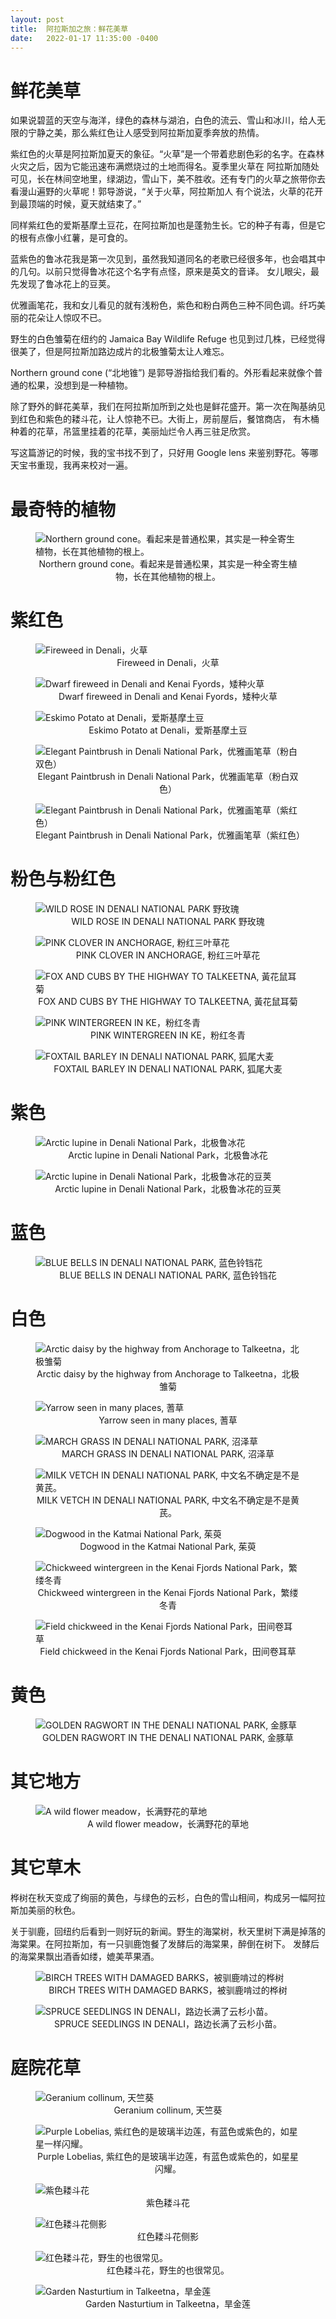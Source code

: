 ```yaml
---
layout: post
title:  阿拉斯加之旅：鲜花美草
date:   2022-01-17 11:35:00 -0400
---
```


# 鲜花美草

如果说碧蓝的天空与海洋，绿色的森林与湖泊，白色的流云、雪山和冰川，给人无限的宁静之美，那么紫红色让人感受到阿拉斯加夏季奔放的热情。

紫红色的火草是阿拉斯加夏天的象征。“火草”是一个带着悲剧色彩的名字。在森林火灾之后，因为它能迅速布满燃烧过的土地而得名。夏季里火草在
阿拉斯加随处可见，长在林间空地里，绿湖边，雪山下，美不胜收。还有专门的火草之旅带你去看漫山遍野的火草呢！郭导游说，“关于火草，阿拉斯加人
有个说法，火草的花开到最顶端的时候，夏天就结束了。”

同样紫红色的爱斯基摩土豆花，在阿拉斯加也是蓬勃生长。它的种子有毒，但是它的根有点像小红薯，是可食的。

蓝紫色的鲁冰花我是第一次见到，虽然我知道同名的老歌已经很多年，也会唱其中的几句。以前只觉得鲁冰花这个名字有点怪，原来是英文的音译。
女儿眼尖，最先发现了鲁冰花上的豆荚。

优雅画笔花，我和女儿看见的就有浅粉色，紫色和粉白两色三种不同色调。纤巧美丽的花朵让人惊叹不已。

野生的白色雏菊在纽约的 Jamaica Bay Wildlife Refuge 也见到过几株，已经觉得很美了，但是阿拉斯加路边成片的北极雏菊太让人难忘。

Northern ground cone (“北地锥”) 是郭导游指给我们看的。外形看起来就像个普通的松果，没想到是一种植物。 

除了野外的鲜花美草，我们在阿拉斯加所到之处也是鲜花盛开。第一次在陶基纳见到红色和紫色的耧斗花，让人惊艳不已。大街上，房前屋后，餐馆商店，
有木桶种着的花草，吊篮里挂着的花草，美丽灿烂令人再三驻足欣赏。

写这篇游记的时候，我的宝书找不到了，只好用 Google lens 来鉴别野花。等哪天宝书重现，我再来校对一遍。

# 最奇特的植物

<figure>
  <img src="../../../assets/images/AK-Wildflowers/GroundCone.jpg" alt="Northern ground cone。看起来是普通松果，其实是一种全寄生植物，长在其他植物的根上。"/>
  <center><figcaption>Northern ground cone。看起来是普通松果，其实是一种全寄生植物，长在其他植物的根上。</figcaption></center>
</figure>


# 紫红色

<figure>
  <img src="../../../assets/images/AK-Wildflowers/Fireweed.jpg" alt="Fireweed in Denali，火草"/>
  <center><figcaption>Fireweed in Denali，火草</figcaption></center>
</figure>

<figure>
  <img src="../../../assets/images/AK-Wildflowers/FireweedDwarf.jpg" alt="Dwarf fireweed in Denali and Kenai Fyords，矮种火草"/>
  <center><figcaption>Dwarf fireweed in Denali and Kenai Fyords，矮种火草</figcaption></center>
</figure>

<figure>
  <img src="../../../assets/images/AK-Wildflowers/EskimoPotato.jpg" alt="Eskimo Potato at Denali，爱斯基摩土豆"/>
  <center><figcaption>Eskimo Potato at Denali，爱斯基摩土豆</figcaption></center>
</figure>

<figure>
  <img src="../../../assets/images/AK-Wildflowers/ElegantPaintbrush.jpg" alt="Elegant Paintbrush in Denali National Park，优雅画笔草（粉白双色）"/>
  <center><figcaption>Elegant Paintbrush in Denali National Park，优雅画笔草（粉白双色）</figcaption></center>
</figure>

<figure>
  <img src="../../../assets/images/AK-Wildflowers/ElegantPaintbrush-02.jpg" alt="Elegant Paintbrush in Denali National Park，优雅画笔草（紫红色）"/>
  <center><figcaption>Elegant Paintbrush in Denali National Park，优雅画笔草（紫红色）</figcaption></center>
</figure>


# 粉色与粉红色

<figure>
  <img src="../../../assets/images/AK-Wildflowers/WildRose.jpg" alt="WILD ROSE IN DENALI NATIONAL PARK 野玫瑰"/>
  <center><figcaption>WILD ROSE IN DENALI NATIONAL PARK 野玫瑰</figcaption></center>
</figure>

<figure>
  <img src="../../../assets/images/AK-Wildflowers/PinkClover.jpg" alt="PINK CLOVER IN ANCHORAGE, 粉红三叶草花"/>
  <center><figcaption>PINK CLOVER IN ANCHORAGE, 粉红三叶草花</figcaption></center>
</figure>

<figure>
  <img src="../../../assets/images/AK-Wildflowers/FoxAndCubs.jpg" alt="FOX AND CUBS BY THE HIGHWAY TO TALKEETNA, 黃花鼠耳菊"/>
  <center><figcaption>FOX AND CUBS BY THE HIGHWAY TO TALKEETNA, 黃花鼠耳菊</figcaption></center>
</figure>

<figure>
  <img src="../../../assets/images/AK-Wildflowers/PinkWintergreen.jpg" alt="PINK WINTERGREEN IN KE，粉红冬青"/>
  <center><figcaption>PINK WINTERGREEN IN KE，粉红冬青</figcaption></center>
</figure>

<figure>
  <img src="../../../assets/images/AK-Wildflowers/FoxtailBarley.jpg" alt="FOXTAIL BARLEY IN DENALI NATIONAL PARK, 狐尾大麦"/>
  <center><figcaption>FOXTAIL BARLEY IN DENALI NATIONAL PARK, 狐尾大麦</figcaption></center>
</figure>


# 紫色

<figure>
  <img src="../../../assets/images/AK-Wildflowers/ArcticLupine.jpg" alt="Arctic lupine in Denali National Park，北极鲁冰花"/>
  <center><figcaption>Arctic lupine in Denali National Park，北极鲁冰花</figcaption></center>
</figure>

<figure>
  <img src="../../../assets/images/AK-Wildflowers/ArcticLupinePods.jpg" alt="Arctic lupine in Denali National Park，北极鲁冰花的豆荚"/>
  <center><figcaption>Arctic lupine in Denali National Park，北极鲁冰花的豆荚</figcaption></center>
</figure>

# 蓝色

<figure>
  <img src="../../../assets/images/AK-Wildflowers/Bluebell.jpg" alt="BLUE BELLS IN DENALI NATIONAL PARK, 蓝色铃铛花"/>
  <center><figcaption>BLUE BELLS IN DENALI NATIONAL PARK, 蓝色铃铛花</figcaption></center>
</figure>


# 白色

<figure>
  <img src="../../../assets/images/AK-Wildflowers/ArcticDaisy.jpg" alt="Arctic daisy by the highway from Anchorage to Talkeetna，北极雏菊"/>
  <center><figcaption>Arctic daisy by the highway from Anchorage to Talkeetna，北极雏菊</figcaption></center>
</figure>

<figure>
  <img src="../../../assets/images/AK-Wildflowers/Yarrow.jpg" alt="Yarrow seen in many places, 蓍草"/>
  <center><figcaption>Yarrow seen in many places, 蓍草</figcaption></center>
</figure>

<figure>
  <img src="../../../assets/images/AK-Wildflowers/MarshGrass.jpg" alt="MARCH GRASS IN DENALI NATIONAL PARK, 沼泽草"/>
  <center><figcaption>MARCH GRASS IN DENALI NATIONAL PARK, 沼泽草</figcaption></center>
</figure>

<figure>
  <img src="../../../assets/images/AK-Wildflowers/MilkVetch.jpg" alt="MILK VETCH IN DENALI NATIONAL PARK, 中文名不确定是不是黄芪。"/>
  <center><figcaption>MILK VETCH IN DENALI NATIONAL PARK, 中文名不确定是不是黄芪。</figcaption></center>
</figure>

<figure>
  <img src="../../../assets/images/AK-Wildflowers/Dogwood.jpg" alt="Dogwood in the Katmai National Park, 茱萸"/>
  <center><figcaption>Dogwood in the Katmai National Park, 茱萸</figcaption></center>
</figure>

<figure>
  <img src="../../../assets/images/AK-Wildflowers/ChickweedWintergreen.jpg" alt="Chickweed wintergreen in the Kenai Fjords National Park，繁缕冬青"/>
  <center><figcaption>Chickweed wintergreen in the Kenai Fjords National Park，繁缕冬青</figcaption></center>
</figure>

<figure>
  <img src="../../../assets/images/AK-Wildflowers/FieldChickweed.jpg" alt="Field chickweed in the Kenai Fjords National Park，田间卷耳草"/>
  <center><figcaption>Field chickweed in the Kenai Fjords National Park，田间卷耳草</figcaption></center>
</figure>


# 黄色

<figure>
  <img src="../../../assets/images/AK-Wildflowers/GoldenRagwort.jpg" alt="GOLDEN RAGWORT IN THE DENALI NATIONAL PARK, 金豚草"/>
  <center><figcaption>GOLDEN RAGWORT IN THE DENALI NATIONAL PARK, 金豚草</figcaption></center>
</figure>


# 其它地方

<figure>
  <img src="../../../assets/images/AK-Wildflowers/WildflowerMeadow.jpg" alt="A wild flower meadow，长满野花的草地"/>
  <center><figcaption>A wild flower meadow，长满野花的草地</figcaption></center>
</figure>



# 其它草木

桦树在秋天变成了绚丽的黄色，与绿色的云杉，白色的雪山相间，构成另一幅阿拉斯加美丽的秋色。

关于驯鹿，回纽约后看到一则好玩的新闻。野生的海棠树，秋天里树下满是掉落的海棠果。在阿拉斯加，有一只驯鹿饱餐了发酵后的海棠果，醉倒在树下。
发酵后的海棠果飘出酒香如缕，媲美苹果酒。

<figure>
  <img src="../../../assets/images/AK-Wildflowers/Birch.jpg" alt="BIRCH TREES WITH DAMAGED BARKS，被驯鹿啃过的桦树"/>
  <center><figcaption>BIRCH TREES WITH DAMAGED BARKS，被驯鹿啃过的桦树</figcaption></center>
</figure>

<figure>
  <img src="../../../assets/images/AK-Wildflowers/SpruceSeedlings.jpg" alt="SPRUCE SEEDLINGS IN DENALI，路边长满了云杉小苗。"/>
  <center><figcaption>SPRUCE SEEDLINGS IN DENALI，路边长满了云杉小苗。</figcaption></center>
</figure>


# 庭院花草

<figure>
  <img src="../../../assets/images/AK-Wildflowers/GeraniumCollinum.jpg" alt="Geranium collinum, 天竺葵"/>
  <center><figcaption>Geranium collinum, 天竺葵</figcaption></center>
</figure>

<figure>
  <img src="../../../assets/images/AK-Wildflowers/PurpleLobelias.jpg" alt="Purple Lobelias, 紫红色的是玻璃半边莲，有蓝色或紫色的，如星星一样闪耀。"/>
  <center><figcaption>Purple Lobelias, 紫红色的是玻璃半边莲，有蓝色或紫色的，如星星闪耀。</figcaption></center>
</figure>

<figure>
  <img src="../../../assets/images/AK-Wildflowers/PurpleColumbine.jpg" alt="紫色耧斗花"/>
  <center><figcaption>紫色耧斗花</figcaption></center>
</figure>

<figure>
  <img src="../../../assets/images/AK-Wildflowers/RedColumbine.jpg" alt="红色耧斗花侧影"/>
  <center><figcaption>红色耧斗花侧影</figcaption></center>
</figure>

<figure>
  <img src="../../../assets/images/AK-Wildflowers/RedColumbine-02.jpg" alt="红色耧斗花，野生的也很常见。"/>
  <center><figcaption>红色耧斗花，野生的也很常见。</figcaption></center>
</figure>

<figure>
  <img src="../../../assets/images/AK-Wildflowers/GardenNasturtium.jpg" alt="Garden Nasturtium in Talkeetna，旱金莲"/>
  <center><figcaption>Garden Nasturtium in Talkeetna，旱金莲</figcaption></center>
</figure>
